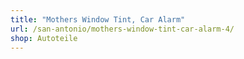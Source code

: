 ```yaml
---
title: "Mothers Window Tint, Car Alarm"
url: /san-antonio/mothers-window-tint-car-alarm-4/
shop: Autoteile
---
```

